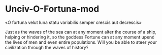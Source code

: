 # Unciv-O-Fortuna-mod

«O fortuna
velut luna
statu variabilis
semper crescis
aut decrescis»

Just as the waves of the sea can at any moment alter the course of a ship, helping or hindering it, so the goddess Fortune can at any moment upend the lives of men and even entire populations. Will you be able to steer your civilization through the waves of history?
